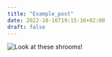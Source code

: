 ```yaml
---
title: "Example_post"
date: 2022-10-16T19:15:16+02:00
draft: false
---
```


![Look at these shrooms!](/images/test_shrooms.jpeg "I just want to take a bite.")


